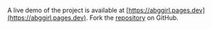 A live demo of the project is available at [https://abggirl.pages.dev](https://abggirl.pages.dev).
Fork the [repository](https://github.com/eslasojica) on GitHub.